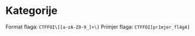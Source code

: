 # Kategorije
Format flaga: ```CTFFOI\[[a-zA-Z0-9_]+\]```
Primjer flaga: ```CTFFOI[pr1mjer_fl4g4]```
